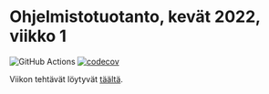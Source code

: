 # Ohjelmistotuotanto, kevät 2022, viikko 1

![GitHub Actions](https://github.com/mikknikk/ohtu-2022-viikko1/workflows/CI/badge.svg)
[![codecov](https://codecov.io/gh/mikknikk/ohtu-2022-viikko1/branch/main/graph/badge.svg?token=AP7UYPTVDN)](https://codecov.io/gh/mikknikk/ohtu-2022-viikko1)

Viikon tehtävät löytyvät [täältä](https://ohjelmistotuotanto-hy-avoin.github.io/tehtavat1).
